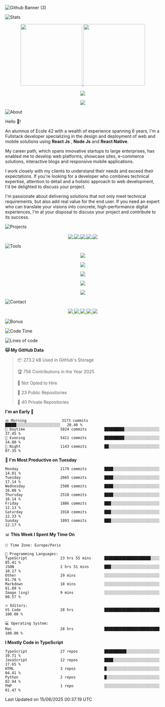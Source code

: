 ![Github Banner (3)](https://github.com/cfatrane/cfatrane/assets/17748314/35902061-ad24-41d0-b62f-a77a7300ea71)

![Stats](https://github.com/cfatrane/cfatrane/assets/17748314/8c80230e-1053-480a-ac71-b9cb418a4a7f)

<p align="center">
  <a href="https://github.com/cfatrane?tab=repositories">
    <img
      height="200"
      src="https://github-readme-stats-cfatrane.vercel.app//api?username=cfatrane&card_width=400&include_all_commits=true&rank_icon=percentile&number_format=long&show_icons=true&theme=tokyonight"
    />
  </a>
  <a href="https://github.com/cfatrane?tab=repositories">
    <img
      height="200"
      src="https://github-readme-stats-cfatrane.vercel.app//api/top-langs/?username=cfatrane&card_width=320&size_weight=0.5&count_weight=0.5&hide=c,java,makefile,mdx,objective-c,php,shell,ruby,starlark,vim%20script&langs_count=6&layout=compact&theme=tokyonight"
    />
  </a>
</p>

<p align="center">
  <a href="https://git.io/streak-stats">
    <img
      src="https://github-readme-streak-stats-cfatranes-projects.vercel.app?user=cfatrane&theme=tokyonight"
    />
  </a>
</p>

<p align="center">
  <a href="https://git.io/streak-stats">
    <img src="https://profile-counter.glitch.me/{cfatrane}/count.svg" />
  </a>
</p>


<!--
**cfatrane/cfatrane** is a ✨ _special_ ✨ repository because its `README.md` (this file) appears on your GitHub comofile.

Here are some ideas to get you started:

- 🔭 I’m currently working on ...
- 🌱 I’m currently learning ...
- 👯 I’m looking to collaborate on ...
- 🤔 I’m looking for help with ...
- 💬 Ask me about ...
- 📫 How to reach me: ...
- 😄 Pronouns: ...
- ⚡ Fun fact: ...
-->

![About](https://github.com/cfatrane/cfatrane/assets/17748314/08f58618-2060-4949-bf79-278b500121ca)

Hello 👋!

An alumnus of Ecole 42 with a wealth of experience spanning 6 years, I'm a Fullstack developer specializing in the design and deployment of web and mobile solutions using **React Js** , **Node Js** and **React Native**.

My career path, which spans innovative startups to large enterprises, has enabled me to develop web platforms, showcase sites, e-commerce solutions, interactive blogs and responsive mobile applications.

I work closely with my clients to understand their needs and exceed their expectations. If you're looking for a developer who combines technical expertise, attention to detail and a holistic approach to web development, I'd be delighted to discuss your project.

I'm passionate about delivering solutions that not only meet technical requirements, but also add real value for the end user. If you need an expert who can translate your visions into concrete, high-performance digital experiences, I'm at your disposal to discuss your project and contribute to its success.

![Projects](https://github.com/cfatrane/cfatrane/assets/17748314/5f46b5bd-0e92-4656-a9eb-9b8d8bafd5ef)

<p align="center">
  <a href="https://github.com/cfatrane/nextjs-boilerplate">
    <img
      align="center"
      src="https://github-readme-stats-cfatrane.vercel.app/api/pin/?username=cfatrane&repo=nextjs-boilerplate&theme=tokyonight"
    />
  </a>
  <a href="https://github.com/cfatrane/your-life-in">
    <img
      align="center"
      src="https://github-readme-stats-cfatrane.vercel.app/api/pin/?username=cfatrane&repo=your-life-in&theme=tokyonight"
    />
  </a>
  <a href="https://github.com/cfatrane/react-native-boilerplate">
    <img
      align="center"
      src="https://github-readme-stats-cfatrane.vercel.app/api/pin/?username=cfatrane&repo=react-native-boilerplate&theme=tokyonight"
    />
  </a>
  <a href="https://github.com/cfatrane/pokedex-app">
    <img
      align="center"
      src="https://github-readme-stats-cfatrane.vercel.app/api/pin/?username=cfatrane&repo=pokedex-app&theme=tokyonight"
    />
  </a>
  <a href="https://github.com/cfatrane/cfatrane">
    <img
      align="center"
      src="https://github-readme-stats-cfatrane.vercel.app/api/pin/?username=cfatrane&repo=cfatrane&theme=tokyonight"
    />
  </a>
</p>

<!-- ## Gists

[![Gist Card](https://github-readme-stats-cfatrane.vercel.app/api/gist?id=7283dd0e09da9c5c103d207f412c2a52)](https://gist.github.com/Yizack/bbfce31e0217a3689c8d961a356cb10d/)
[![Gist Card](https://github-readme-stats-cfatrane.vercel.app/api/gist?id=398235c3c889a88aca0f3471ea163e27)](https://gist.github.com/Yizack/bbfce31e0217a3689c8d961a356cb10d/) -->

<!-- ## Experiences -->

<!-- ## How to reach me 📫

<p align="center">
  <a
    href="https://twitter.com/aristoteartem"
    target="_blank"
    rel="noopener noreferrer"
  >
    <img
      src="https://cdn.jsdelivr.net/gh/devicons/devicon@latest/icons/twitter/twitter-original.svg"
      width="40"
      height="40"
    />
  </a>
  <a
    href="https://www.linkedin.com/in/cfatrane/"
    target="_blank"
    rel="noopener noreferrer"
  >
    <img
      src="https://cdn.jsdelivr.net/gh/devicons/devicon@latest/icons/linkedin/linkedin-plain.svg"
      width="40"
      height="40"
    />
  </a>
</p> -->

![Tools](https://github.com/cfatrane/cfatrane/assets/17748314/d500bc15-eb70-400a-b552-d28c2c8812d6)

<!-- Languages -->
<p align="center">
  <a href="https://skillicons.dev">
    <img src="https://skillicons.dev/icons?i=javascript,typescript,css,html,python,md,&theme=dark" />
  </a>
</p>

<!-- Framework -->
<p align="center">
  <a href="https://skillicons.dev">
    <img src="https://skillicons.dev/icons?i=react,next,vite,nodejs,materialui,jest,graphql,docker,redux,sass,styledcomponents,tailwind,threejs,yarn&theme=dark" />
  </a>
</p>

<!-- Database -->
<p align="center">
  <a href="https://skillicons.dev">
    <img src="https://skillicons.dev/icons?i=mongo,mysql,postgres,rabbitmq,redis&theme=dark" />
  </a>
</p>

<!-- Group -->
<p align="center">
  <a href="https://skillicons.dev">
    <img src="https://skillicons.dev/icons?i=github,discord,vscode,notion,sentry,jenkins&theme=dark" />
  </a>
</p>

<!-- Cloud -->
<p align="center">
  <a href="https://skillicons.dev">
    <img src="https://skillicons.dev/icons?i=aws,vercel,heroku&theme=dark" />
  </a>
</p>

![Contact](https://github.com/cfatrane/cfatrane/assets/17748314/2a2107e9-5f58-4c86-a9f5-c5a4d2952313)

<p align="center">
  <a href="https://www.cfatrane.me/">
    <img
      src="https://img.shields.io/badge/Portfolio-255E63?style=for-the-badge&logo=About.me&logoColor=white"
    />
  </a>
  <a href="https://www.linkedin.com/in/cfatrane/">
    <img
      src="https://img.shields.io/badge/LinkedIn-0077B5?style=for-the-badge&logo=linkedin&logoColor=white"
    />
  </a>
  <a href="https://twitter.com/aristoteartem">
    <img
      src="https://img.shields.io/badge/X-000000?style=for-the-badge&logo=x&logoColor=white"
    />
  </a>
  <a href="https://www.instagram.com/aristoteartem/">
    <img
      src="https://img.shields.io/badge/Instagram-E4405F?style=for-the-badge&logo=instagram&logoColor=white"
    />
  </a>
  <a href="https://www.codewars.com/users/cfatrane">
    <img
      src="https://img.shields.io/badge/Codewars-B1361E?style=for-the-badge&logo=Codewars&logoColor=white"
    />
  </a>
</p>

![Bonus](https://github.com/cfatrane/cfatrane/assets/17748314/7208a77b-30bd-497e-8fcb-464f2240028a)

<!--START_SECTION:waka-->
![Code Time](http://img.shields.io/badge/Code%20Time-1%2C907%20hrs%2058%20mins-blue)

![Lines of code](https://img.shields.io/badge/From%20Hello%20World%20I%27ve%20Written-5.4%20million%20lines%20of%20code-blue)

**🐱 My GitHub Data** 

> 📦 273.2 kB Used in GitHub's Storage 
 > 
> 🏆 756 Contributions in the Year 2025
 > 
> 🚫 Not Opted to Hire
 > 
> 📜 23 Public Repositories 
 > 
> 🔑 40 Private Repositories 
 > 
**I'm an Early 🐤** 

```text
🌞 Morning                3173 commits        █████░░░░░░░░░░░░░░░░░░░░   20.40 % 
🌆 Daytime                5824 commits        █████████░░░░░░░░░░░░░░░░   37.45 % 
🌃 Evening                5411 commits        █████████░░░░░░░░░░░░░░░░   34.80 % 
🌙 Night                  1143 commits        ██░░░░░░░░░░░░░░░░░░░░░░░   07.35 % 
```
📅 **I'm Most Productive on Tuesday** 

```text
Monday                   2179 commits        ████░░░░░░░░░░░░░░░░░░░░░   14.01 % 
Tuesday                  2665 commits        ████░░░░░░░░░░░░░░░░░░░░░   17.14 % 
Wednesday                2500 commits        ████░░░░░░░░░░░░░░░░░░░░░   16.08 % 
Thursday                 2510 commits        ████░░░░░░░░░░░░░░░░░░░░░   16.14 % 
Friday                   1886 commits        ███░░░░░░░░░░░░░░░░░░░░░░   12.13 % 
Saturday                 1918 commits        ███░░░░░░░░░░░░░░░░░░░░░░   12.33 % 
Sunday                   1893 commits        ███░░░░░░░░░░░░░░░░░░░░░░   12.17 % 
```


📊 **This Week I Spent My Time On** 

```text
🕑︎ Time Zone: Europe/Paris

💬 Programming Languages: 
TypeScript               23 hrs 55 mins      █████████████████████░░░░   85.41 % 
JSON                     2 hrs 51 mins       ███░░░░░░░░░░░░░░░░░░░░░░   10.17 % 
Other                    29 mins             ░░░░░░░░░░░░░░░░░░░░░░░░░   01.78 % 
Markdown                 18 mins             ░░░░░░░░░░░░░░░░░░░░░░░░░   01.09 % 
Image (svg)              9 mins              ░░░░░░░░░░░░░░░░░░░░░░░░░   00.57 % 

🔥 Editors: 
VS Code                  28 hrs              █████████████████████████   100.00 % 

💻 Operating System: 
Mac                      28 hrs              █████████████████████████   100.00 % 
```

**I Mostly Code in TypeScript** 

```text
TypeScript               27 repos            ██████████░░░░░░░░░░░░░░░   39.71 % 
JavaScript               12 repos            ████░░░░░░░░░░░░░░░░░░░░░   17.65 % 
HTML                     3 repos             █░░░░░░░░░░░░░░░░░░░░░░░░   04.41 % 
Python                   2 repos             █░░░░░░░░░░░░░░░░░░░░░░░░   02.94 % 
PHP                      1 repo              ░░░░░░░░░░░░░░░░░░░░░░░░░   01.47 % 
```




 Last Updated on 15/06/2025 00:37:19 UTC
<!--END_SECTION:waka-->
